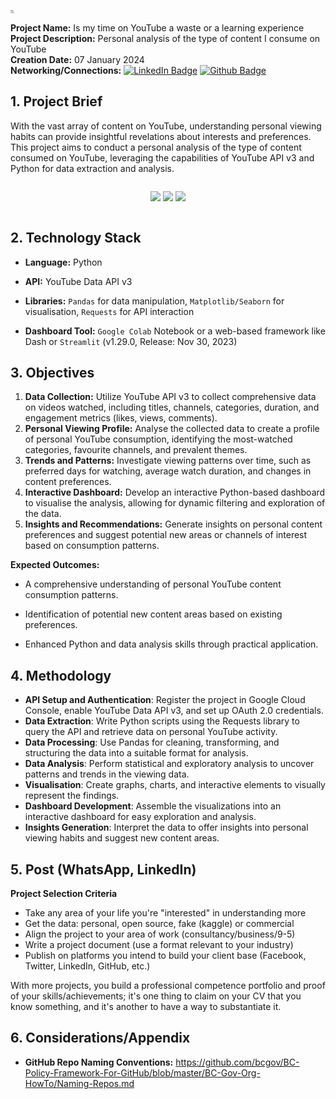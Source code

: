 <img src="https://www.edigitalagency.com.au/wp-content/uploads/Youtube-logo-png.png" alt="logo_youtube" style="zoom:15%;height:40px" /><br>

**Project Name:** Is my time on YouTube a waste or a learning experience <br>
**Project Description:** Personal analysis of the type of content I consume on YouTube <br>
**Creation Date:** 07 January 2024 <br>
**Networking/Connections:** 
[![LinkedIn Badge](https://img.shields.io/badge/-lehlohonolomakoti-0e76a8?style=flat&labelColor=0e76a8&logo=linkedin&logoColor=white&)](https://linkedin.com/in/lehlohonolomakoti) [![Github Badge](https://img.shields.io/badge/-lehlohonolomakoti-000000?style=flat&labelColor=000000&logo=github&logoColor=white)](https://github.com/lmakoti)

## 1. Project Brief

With the vast array of content on YouTube, understanding personal viewing habits can provide insightful revelations about interests and preferences. This project aims to conduct a personal analysis of the type of content consumed on YouTube, leveraging the capabilities of  YouTube API v3 and Python for data extraction and analysis.

<center><p style="display:inline-block;center"><img src="https://img.shields.io/badge/Python-14354C?style=for-the-badge&logo=python&logoColor=white"/> <img src="https://img.shields.io/badge/Streamlit-V1.29.0%20Nov%2030,%202023-008B8B?style=for-the-badge&logo=streamlit"/>
<img src="https://img.shields.io/badge/YouTube-Data API V3-D44440?style=for-the-badge&logo=Youtube"/></p></center>


## 2. Technology Stack

- **Language:** Python

- **API:** YouTube Data API v3

- **Libraries:** `Pandas` for data manipulation, `Matplotlib/Seaborn` for visualisation, `Requests` for API interaction

- **Dashboard Tool:** `Google Colab` Notebook or a web-based framework like Dash or `Streamlit` (v1.29.0, Release: Nov 30, 2023)


## 3. Objectives

1. **Data Collection:** Utilize YouTube API v3 to collect comprehensive data on videos watched, including titles, channels, categories, duration, and engagement metrics (likes, views, comments).
2. **Personal Viewing Profile:** Analyse the collected data to create a profile of personal YouTube consumption, identifying the most-watched categories, favourite channels, and prevalent themes.
3. **Trends and Patterns:** Investigate viewing patterns over time, such as preferred days for watching, average watch duration, and changes in content preferences.
4. **Interactive Dashboard:** Develop an interactive Python-based dashboard to visualise the analysis, allowing for dynamic filtering and exploration of the data.
5. **Insights and Recommendations:** Generate insights on personal content preferences and suggest potential new areas or channels of interest based on consumption patterns.

**Expected Outcomes:**

- A comprehensive understanding of personal YouTube content consumption patterns.

- Identification of potential new content areas based on existing preferences.

- Enhanced Python and data analysis skills through practical application.


## 4. Methodology
- **API Setup and Authentication**: Register the project in Google Cloud Console, enable YouTube Data API v3, and set up OAuth 2.0 credentials.
- **Data Extraction**: Write Python scripts using the Requests library to query the API and retrieve data on personal YouTube activity.
- **Data Processing**: Use Pandas for cleaning, transforming, and structuring the data into a suitable format for analysis.
- **Data Analysis**: Perform statistical and exploratory analysis to uncover patterns and trends in the viewing data.
- **Visualisation**: Create graphs, charts, and interactive elements to visually represent the findings.
- **Dashboard Development**: Assemble the visualizations into an interactive dashboard for easy exploration and analysis.
- **Insights Generation**: Interpret the data to offer insights into personal viewing habits and suggest new content areas.


## 5. Post (WhatsApp, LinkedIn)

**Project Selection Criteria**

- Take any area of your life you're "interested" in understanding more
- Get the data: personal, open source, fake (kaggle) or commercial
- Align the project to your area of work (consultancy/business/9-5)
- Write a project document (use a format relevant to your industry)
- Publish on platforms you intend to build your client base (Facebook, Twitter, LinkedIn, GitHub, etc.)

With more projects, you build a professional competence portfolio and proof of your skills/achievements; it's one thing to claim on your CV that you know something, and it's another to have a way to substantiate it.


## 6. Considerations/Appendix

- **GitHub Repo Naming Conventions:** https://github.com/bcgov/BC-Policy-Framework-For-GitHub/blob/master/BC-Gov-Org-HowTo/Naming-Repos.md